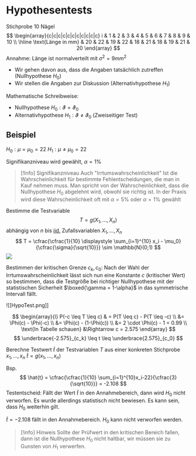 # Hypothesentests
Stichprobe $10$ Nägel
$$
\begin{array}{c|c|c|c|c|c|c|c|c|c|c}
i & 1 & 2 & 3 & 4 & 5 & 6 & 7 & 8 & 9 & 10 \\ \hline
\text{Länge in mm} & 20 & 22 & 19 & 22 & 18 & 21 & 18 & 19 & 21 & 20
\end{array}
$$
Annahme: 
Länge ist normalverteilt mit $\sigma^2 = 9mm^2$

- Wir gehen davon aus, dass die Angaben tatsächlich zutreffen (Nullhypothese $H_0$)
- Wir stellen die Angaben zur Diskussion (Alternativhypothese $H_1$) 

Mathematische Schreibweise:
- Nullhypothese $H_0 : \vartheta = \vartheta_0$
- Alternativhypothese $H_1 : \vartheta \neq \vartheta_0$ (Zweiseitiger Test)

## Beispiel
$H_0 :\mu = \mu_0 = 22$ 
$H_1 :\mu \neq \mu_0 = 22$ 

Signifikanzniveau wird gewählt, $\alpha = 1\%$

> [!Info] Signifikanzniveau
> Auch "Irrtumswahrscheinlichkeit" Ist die Wahrscheinlichkeit für bestimmte Fehlentscheidungen, die man in Kauf nehmen muss. Man spricht von der Wahrscheinlichkeit, dass die Nullhypothese $H_0$ abgelehnt wird, obwohl sie richtig ist.
> In der Praxis wird diese Wahrscheinlichkeit oft mit $\alpha = 5\%$ oder $\alpha = 1\%$ gewählt

Bestimme die Testvariable 
$$
T = g(X_1, \dots, X_n)
$$
abhängig von $n$ bis [iid.](Statistik.md#Einführungsbeispiel) Zufallsvariablen $X_1, \dots, X_n$
$$
T = \cfrac{\cfrac{1}{10} \displaystyle  \sum_{i=1}^{10} x_i - \mu_0}{\cfrac{\sigma}{\sqrt{10}}} \sim \mathbb{N}(0;1)
$$
![](Rechenschritte.png)

Bestimmen der kritischen Grenze $c_k, c_0$:
Nach der Wahl der Irrtumswahrscheinlichkeit lässt sich nun eine Konstante $c$ (kritischer Wert) so bestimmen, dass die Testgröße bei richtiger Nullhypothese mit der statistischen Sicherheit $\boxed{\gamma = 1-\alpha}$ in das symmetrische Intervall fällt.


![[HypoTest.png]]

$$
\begin{array}{l}
P(-c \leq T \leq c) &
= P(T \leq c) - P(T \leq -c) \\
&= \Phi(c) - \Phi(-c) \\
&= \Phi(c) - (1-\Phi(c)) \\
&= 2 \cdot \Phi(c) - 1 = 0.99 \\
\text{In Tabelle schauen} &\Rightarrow c = 2.575
\end{array}
$$
$$
\underbrace{-2.575}_{c_k} \leq t \leq \underbrace{2.575}_{c_0}
$$

Berechne Testwert $\hat{t}$ der Testvariablen $T$ aus einer konkreten Stichprobe $x_1, \dots, x_n$
$\hat{t} = g(x_1, \dots, x_n)$ 

Bsp.
$$
\hat{t} = \cfrac{\cfrac{1}{10} \sum_{i=1}^{10}x_i-22}{\cfrac{3}{\sqrt{10}}} = -2.108
$$
Testentscheid:
Fällt der Wert $\hat{t}$ in den Annahmebereich, dann wird $H_0$ nicht verworfen. Es wurde allerdings statistisch nicht bewiesen. Es kann sein, dass $H_0$ weiterhin gilt.

$\hat{t} = -2.108$ fällt in den Annahmebereich. $H_0$ kann nicht verworfen werden.


> [!info] Hinweis
> Sollte der Prüfwert in den kritischen Bereich fallen, dann ist die Nullhypothese $H_0$ nicht haltbar, wir müssen sie zu Gunsten von $H_1$ verwerfen.


